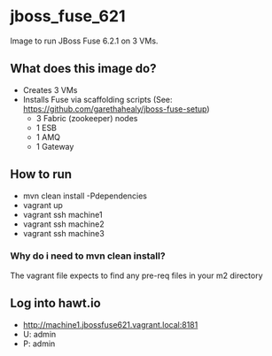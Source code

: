# jboss_fuse_621
Image to run JBoss Fuse 6.2.1 on 3 VMs.

## What does this image do?
- Creates 3 VMs
- Installs Fuse via scaffolding scripts (See: https://github.com/garethahealy/jboss-fuse-setup)
  - 3 Fabric (zookeeper) nodes
  - 1 ESB
  - 1 AMQ
  - 1 Gateway

## How to run
- mvn clean install -Pdependencies
- vagrant up
- vagrant ssh machine1
- vagrant ssh machine2
- vagrant ssh machine3

### Why do i need to mvn clean install?
The vagrant file expects to find any pre-req files in your m2 directory

## Log into hawt.io
- http://machine1.jbossfuse621.vagrant.local:8181
- U: admin
- P: admin

